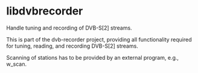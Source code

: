 # libdvbrecorder
Handle tuning and recording of DVB-S[2] streams.

This is part of the dvb-recorder project, providing all functionality required
for tuning, reading, and recording DVB-S[2] streams.

Scanning of stations has to be provided by an external program, e.g., w_scan.
